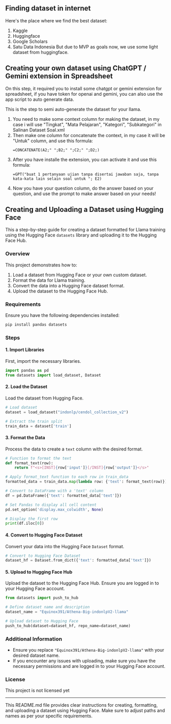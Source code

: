 ## Finding dataset in internet
Here's the place where we find the best dataset:
1. Kaggle
2. Huggingface
3. Google Scholars
4. Satu Data Indonesia
But due to MVP as goals now, we use some light dataset from huggingface.

## Creating your own dataset using ChatGPT / Gemini extension in Spreadsheet

On this step, it required you to install some chatgpt or gemini extension for spreadsheet, if you have token for openai and gemini, you can also use the app script to auto generate data.

This is the step to semi auto-generate the dataset for your llama.

1. You need to make some context column for making the dataset, in my case i will use "Tingkat", "Mata Pelajaran", "Kategori",	"Subkategori" in Salinan Dataset Soal.xml
2. Then make one column for concatenate the context, in my case it will be "Untuk" column, and use this formula:
   ```spread sheet formula
   =CONCATENATE(A2;" ";B2;" ";C2;" ";D2;)
   ```
3. After you have installe the extension, you can activate it and use this formula:
   ```extension prompt
   =GPT("buat 1 pertanyaan ujian tanpa disertai jawaban saja, tanpa kata-kata lain selain soal untuk "; E2)
   ```
4. Now you have your question column, do the answer based on your question, and use the prompt to make answer based on your needs!

## Creating and Uploading a Dataset using Hugging Face

This a step-by-step guide for creating a dataset formatted for Llama training using the Hugging Face `datasets` library and uploading it to the Hugging Face Hub.

### Overview

This project demonstrates how to:

1. Load a dataset from Hugging Face or your own custom dataset.
2. Format the data for Llama training.
3. Convert the data into a Hugging Face dataset format.
4. Upload the dataset to the Hugging Face Hub.

### Requirements

Ensure you have the following dependencies installed:

```sh
pip install pandas datasets
```

### Steps

#### 1. Import Libraries

First, import the necessary libraries.

```python
import pandas as pd
from datasets import load_dataset, Dataset
```

#### 2. Load the Dataset

Load the dataset from Hugging Face.

```python
# Load dataset
dataset = load_dataset("indonlp/cendol_collection_v2")

# Extract the train split
train_data = dataset['train']
```

#### 3. Format the Data

Process the data to create a `text` column with the desired format.

```python
# Function to format the text
def format_text(row):
    return f"<s>[INST]{row['input']}[/INST]{row['output']}</s>"

# Apply format_text function to each row in train_data
formatted_data = train_data.map(lambda row: {'text': format_text(row)})

# Convert to DataFrame with a 'text' column
df = pd.DataFrame({'text': formatted_data['text']})

# Set Pandas to display all cell content
pd.set_option('display.max_colwidth', None)

# Display the first row
print(df.iloc[0])
```

#### 4. Convert to Hugging Face Dataset

Convert your data into the Hugging Face `Dataset` format.

```python
# Convert to Hugging Face Dataset
dataset_hf = Dataset.from_dict({'text': formatted_data['text']})
```

#### 5. Upload to Hugging Face Hub

Upload the dataset to the Hugging Face Hub. Ensure you are logged in to your Hugging Face account.

```python
from datasets import push_to_hub

# Define dataset name and description
dataset_name = "Equinox391/Athena-Big-indonlpV2-llama"

# Upload dataset to Hugging Face
push_to_hub(dataset=dataset_hf, repo_name=dataset_name)
```

### Additional Information

- Ensure you replace `"Equinox391/Athena-Big-indonlpV2-llama"` with your desired dataset name.
- If you encounter any issues with uploading, make sure you have the necessary permissions and are logged in to your Hugging Face account.

### License

This project is not licensed yet

---

This README.md file provides clear instructions for creating, formatting, and uploading a dataset using Hugging Face. Make sure to adjust paths and names as per your specific requirements.
